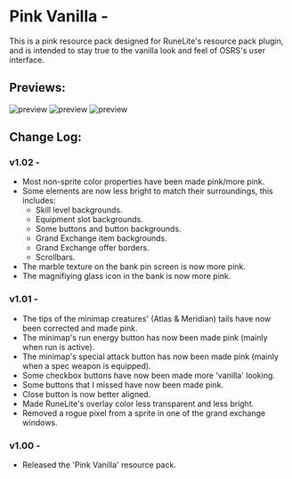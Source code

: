 # Pink Vanilla -
This is a pink resource pack designed for RuneLite's resource pack plugin, and is intended to stay true to the vanilla look and feel of OSRS's user interface.

## Previews:
![preview](https://user-images.githubusercontent.com/52884391/88449294-92d54a00-ce3d-11ea-8df4-37ece42c3872.PNG)
![preview](https://user-images.githubusercontent.com/52884391/88449293-910b8680-ce3d-11ea-8e48-e482ff66b588.PNG)
![preview](https://user-images.githubusercontent.com/52884391/88288474-bb4d2f00-cceb-11ea-9512-38744e3bfa1b.PNG)

## Change Log:
### v1.02 -
  * Most non-sprite color properties have been made pink/more pink.
  * Some elements are now less bright to match their surroundings, this includes:
    * Skill level backgrounds.
    * Equipment slot backgrounds.
    * Some buttons and button backgrounds.
    * Grand Exchange item backgrounds.
    * Grand Exchange offer borders.
    * Scrollbars.
  * The marble texture on the bank pin screen is now more pink.
  * The magnifiying glass icon in the bank is now more pink.

### v1.01 -
  * The tips of the minimap creatures' (Atlas & Meridian) tails have now been corrected and made pink.
  * The minimap's run energy button has now been made pink (mainly when run is active).
  * The minimap's special attack button has now been made pink (mainly when a spec weapon is equipped).
  * Some checkbox buttons have now been made more 'vanilla' looking.
  * Some buttons that I missed have now been made pink.
  * Close button is now better aligned.
  * Made RuneLite's overlay color less transparent and less bright.
  * Removed a rogue pixel from a sprite in one of the grand exchange windows.

### v1.00 -
  * Released the 'Pink Vanilla' resource pack.